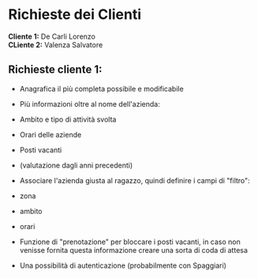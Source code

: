 
# **Richieste dei Clienti**

**Cliente 1:** De Carli Lorenzo  
**CLiente 2:** Valenza Salvatore

## Richieste cliente 1:

- Anagrafica il più completa possibile e modificabile


- Più informazioni oltre al nome dell'azienda:
 - Ambito e tipo di attività svolta
 - Orari delle aziende
 - Posti vacanti
 - (valutazione dagli anni precedenti)


- Associare l'azienda giusta al ragazzo, quindi definire i campi di "filtro":
 - zona
 - ambito
 - orari

- Funzione di "prenotazione" per bloccare i posti vacanti, in caso non venisse fornita questa informazione creare una sorta di coda di attesa

- Una possibilità di autenticazione (probabilmente con Spaggiari)
